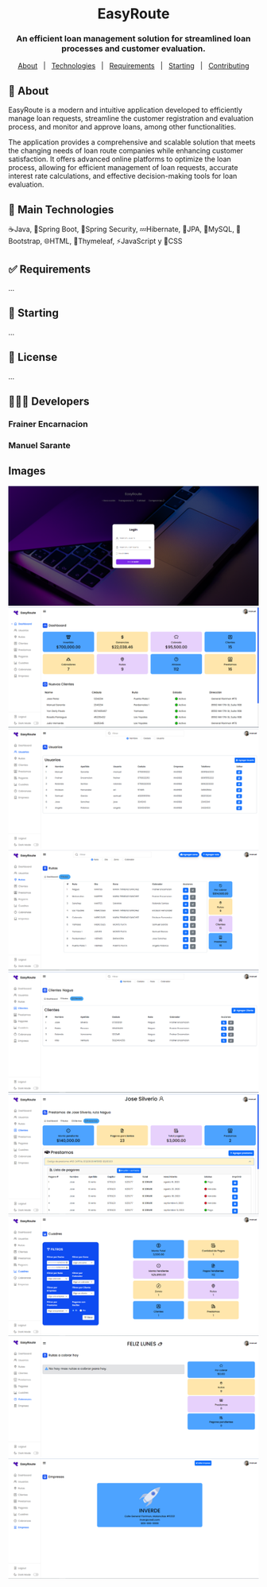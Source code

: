 <div align="center">
  <h1>EasyRoute</h1>
  <h3>An efficient loan management solution for streamlined loan processes and customer evaluation.</h3>
</div>

<!--
<p align="center">
  <a href="https://github.com/ManuelMatancero/EasyRoute/fork" target="_blank">
    <img src="https://img.shields.io/github/forks//loan-route-management-app?" alt="Badge showing the total number of project forks"/>
  </a>

  <a href="https://github.com/ManuelMatancero/EasyRoute/stargazers" target="_blank">
    <img src="https://img.shields.io/github/stars/ManuelMatancero/EasyRoute?" alt="Badge showing the total number of project stars"/>
  </a>

  <a href="https://github.com/ManuelMatancero/EasyRoute/commits/main" target="_blank">
    <img src="https://img.shields.io/github/commit-activity/m/ManuelMatancero/EasyRoute?" alt="Badge showing average commit frequency per month"/>
  </a>

  <a href="https://github.com/ManuelMatancero/EasyRoute/commits/main" target="_blank">
    <img src="https://img.shields.io/github/last-commit/ManuelMatancero/EasyRoute?" alt="Badge showing the date of the last commit"/>
  </a>

  <a href="https://github.com/ManuelMatancero/EasyRoute/issues" target="_blank">
    <img src="https://img.shields.io/github/issues/ManuelMatancero/EasyRoute?" alt="Badge showing the total number of project issues"/>
  </a>

  <a href="https://github.com/ManuelMatancero/EasyRoute/pulls" target="_blank">
    <img src="https://img.shields.io/github/issues-pr/ManuelMatancero/EasyRoute?" alt="Badge showing the total number of project pull-requests"/>
  </a>

  <a href="https://github.com/ManuelMatancero/EasyRoute/LICENSE.md" target="_blank">
    <img alt="Badge showing project license type" src="https://img.shields.io/github/license/ManuelMatancero/EasyRoute?color=f85149">
  </a>
</p>
-->

<p align="center">
  <a href="#dart-about">About</a> &#xa0; | &#xa0;
  <a href="#rocket-main-technologies">Technologies</a> &#xa0; | &#xa0;
  <a href="#white_check_mark-requirements">Requirements</a> &#xa0; | &#xa0;
  <a href="#checkered_flag-starting">Starting</a> &#xa0; | &#xa0;
  <a href="https://github.com/ManuelMatancero/loan-route-management-app">Contributing</a>
</p>

## :dart: About

EasyRoute is a modern and intuitive application developed to efficiently manage loan requests, streamline the customer registration and evaluation process, and monitor and approve loans, among other functionalities.

The application provides a comprehensive and scalable solution that meets the changing needs of loan route companies while enhancing customer satisfaction. It offers advanced online platforms to optimize the loan process, allowing for efficient management of loan requests, accurate interest rate calculations, and effective decision-making tools for loan evaluation.

## :rocket: Main Technologies

☕️Java, 🍃Spring Boot, 🔐Spring Security, 💤Hibernate, 🧱JPA, 📄MySQL, 🚀Bootstrap, 🌐HTML, 💮Thymeleaf, ⚡️JavaScript y 🎨CSS

## :white_check_mark: Requirements

...

## :checkered_flag: Starting

...

## :memo: License

...

## 👨🏻‍🚀 Developers

### Frainer Encarnacion 
### Manuel Sarante

## Images
![img.png](img.png)
![img_1.png](img_1.png)
![img_2.png](img_2.png)
![img_3.png](img_3.png)
![img_4.png](img_4.png)
![img_5.png](img_5.png)
![img_6.png](img_6.png)
![img_7.png](img_7.png)
![img_8.png](img_8.png)

